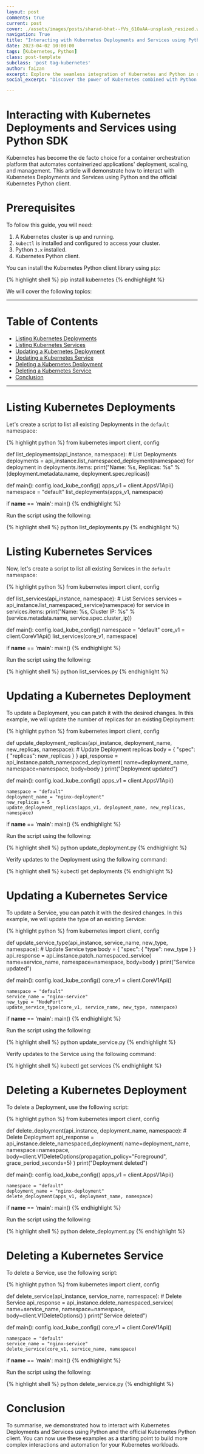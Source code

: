 ```yaml
---
layout: post
comments: true
current: post
cover: ./assets/images/posts/sharad-bhat--fVs_61OaAA-unsplash_resized.webp
navigation: True
title: "Interacting with Kubernetes Deployments and Services using Python SDK"
date: 2023-04-02 10:00:00
tags: [Kubernetes, Python]
class: post-template
subclass: 'post tag-kubernetes'
author: faizan
excerpt: Explore the seamless integration of Kubernetes and Python in our comprehensive guide. Learn how to interact with Kubernetes deployments and services using Python SDK, making your cloud-native journey more efficient and pythonic. Begin your Kubernetes automation with Python today!
social_excerpt: "Discover the power of Kubernetes combined with Python! In our newest guide, we delve into using the Python SDK for interacting with Kubernetes deployments and services. Harness the versatility of Python and the robustness of Kubernetes in one place. Check it out now! #Kubernetes #PythonSDK #Python #containers"

---
```


# Interacting with Kubernetes Deployments and Services using Python SDK

Kubernetes has become the de facto choice for a container orchestration platform that automates containerized applications' deployment, scaling, and management. This article will demonstrate how to interact with Kubernetes Deployments and Services using Python and the official Kubernetes Python client.

# Prerequisites
To follow this guide, you will need:

1. A Kubernetes cluster is up and running.
2. `kubectl` is installed and configured to access your cluster.
3. Python `3.x` installed.
4. Kubernetes Python client. 

You can install the Kubernetes Python client library using `pip`:

{% highlight shell %}
pip install kubernetes
{% endhighlight %}

We will cover the following topics:

***

# Table of Contents

* [Listing Kubernetes Deployments](#listing-kubernetes-deployments)
* [Listing Kubernetes Services](#listing-kubernetes-services)
* [Updating a Kubernetes Deployment](#updating-a-kubernetes-deployment)
* [Updating a Kubernetes Service](#updating-a-kubernetes-service)
* [Deleting a Kubernetes Deployment](#deleting-a-kubernetes-deployment)
* [Deleting a Kubernetes Service](#deleting-a-kubernetes-service)
* [Conclusion](#conclusion)

***

# Listing Kubernetes Deployments

Let's create a script to list all existing Deployments in the `default` namespace:

{% highlight python %}
from kubernetes import client, config

def list_deployments(api_instance, namespace):
    # List Deployments
    deployments = api_instance.list_namespaced_deployment(namespace)
    for deployment in deployments.items:
        print("Name: %s, Replicas: %s" % (deployment.metadata.name, deployment.spec.replicas))

def main():
    config.load_kube_config()
    apps_v1 = client.AppsV1Api()
    namespace = "default"
    list_deployments(apps_v1, namespace)

if __name__ == '__main__':
    main()
{% endhighlight %}

Run the script using the following:

{% highlight shell %}
python list_deployments.py
{% endhighlight %}

# Listing Kubernetes Services

Now, let's create a script to list all existing Services in the `default` namespace:

{% highlight python %}
from kubernetes import client, config

def list_services(api_instance, namespace):
    # List Services
    services = api_instance.list_namespaced_service(namespace)
    for service in services.items:
        print("Name: %s, Cluster IP: %s" % (service.metadata.name, service.spec.cluster_ip))

def main():
    config.load_kube_config()
    namespace = "default"
    core_v1 = client.CoreV1Api()
    list_services(core_v1, namespace)

if __name__ == '__main__':
    main()
{% endhighlight %}

Run the script using the following:

{% highlight shell %}
python list_services.py
{% endhighlight %}

# Updating a Kubernetes Deployment

To update a Deployment, you can patch it with the desired changes. In this example, we will update the number of replicas for an existing Deployment:

{% highlight python %}
from kubernetes import client, config

def update_deployment_replicas(api_instance, deployment_name, new_replicas, namespace):
    # Update Deployment replicas
    body = {
        "spec": {
            "replicas": new_replicas
        }
    }
    api_response = api_instance.patch_namespaced_deployment(
        name=deployment_name,
        namespace=namespace,
        body=body
    )
    print("Deployment updated")

def main():
    config.load_kube_config()
    apps_v1 = client.AppsV1Api()

    namespace = "default"
    deployment_name = "nginx-deployment"
    new_replicas = 5
    update_deployment_replicas(apps_v1, deployment_name, new_replicas, namespace)

if __name__ == '__main__':
    main()
{% endhighlight %}

Run the script using the following:

{% highlight shell %}
python update_deployment.py
{% endhighlight %}

Verify updates to the Deployment using the following command:

{% highlight shell %}
kubectl get deployments
{% endhighlight %}

# Updating a Kubernetes Service

To update a Service, you can patch it with the desired changes. In this example, we will update the type of an existing Service:

{% highlight python %}
from kubernetes import client, config

def update_service_type(api_instance, service_name, new_type, namespace):
    # Update Service type
    body = {
        "spec": {
            "type": new_type
        }
    }
    api_response = api_instance.patch_namespaced_service(
        name=service_name,
        namespace=namespace,
        body=body
    )
    print("Service updated")

def main():
    config.load_kube_config()
    core_v1 = client.CoreV1Api()

    namespace = "default"
    service_name = "nginx-service"
    new_type = "NodePort"
    update_service_type(core_v1, service_name, new_type, namespace)

if __name__ == '__main__':
    main()
{% endhighlight %}

Run the script using the following:

{% highlight shell %}
python update_service.py
{% endhighlight %}

Verify updates to the Service using the following command:

{% highlight shell %}
kubectl get services
{% endhighlight %}

# Deleting a Kubernetes Deployment

To delete a Deployment, use the following script:

{% highlight python %}
from kubernetes import client, config

def delete_deployment(api_instance, deployment_name, namespace):
    # Delete Deployment
    api_response = api_instance.delete_namespaced_deployment(
        name=deployment_name,
        namespace=namespace,
        body=client.V1DeleteOptions(propagation_policy="Foreground", grace_period_seconds=5)
    )
    print("Deployment deleted")

def main():
    config.load_kube_config()
    apps_v1 = client.AppsV1Api()

    namespace = "default"
    deployment_name = "nginx-deployment"
    delete_deployment(apps_v1, deployment_name, namespace)

if __name__ == '__main__':
    main()
{% endhighlight %}

Run the script using the following:

{% highlight shell %}
python delete_deployment.py
{% endhighlight %}

# Deleting a Kubernetes Service
To delete a Service, use the following script:

{% highlight python %}
from kubernetes import client, config

def delete_service(api_instance, service_name, namespace):
    # Delete Service
    api_response = api_instance.delete_namespaced_service(
        name=service_name,
        namespace=namespace,
        body=client.V1DeleteOptions()
    )
    print("Service deleted")

def main():
    config.load_kube_config()
    core_v1 = client.CoreV1Api()

    namespace = "default"
    service_name = "nginx-service"
    delete_service(core_v1, service_name, namespace)

if __name__ == '__main__':
    main()
{% endhighlight %}

Run the script using the following:

{% highlight shell %}
python delete_service.py
{% endhighlight %}

# Conclusion

To summarise, we demonstrated how to interact with Kubernetes Deployments and Services using Python and the official Kubernetes Python client. You can now use these examples as a starting point to build more complex interactions and automation for your Kubernetes workloads.